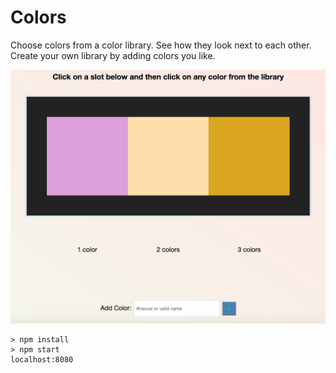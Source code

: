 # Colors

Choose colors from a color library. See how they look next to each other. Create your own library by adding colors you like.

![](https://github.com/arjunkhode/Colors/blob/master/frameshot.png)

```
> npm install
> npm start
localhost:8080
```
